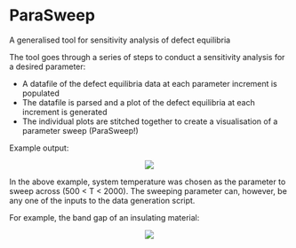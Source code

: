 # ParaSweep
A generalised tool for sensitivity analysis of defect equilibria

The tool goes through a series of steps to conduct a sensitivity analysis for a desired parameter:
  - A datafile of the defect equilibria data at each parameter increment is populated
  - The datafile is parsed and a plot of the defect equilibria at each increment is generated
  - The individual plots are stitched together to create a visualisation of a parameter sweep (ParaSweep!)

Example output:
<p align="center">
  <img src="https://github.com/v1thesource/ParaSweep/blob/master/tet_iodine_example.gif?raw=true">
</p>

In the above example, system temperature was chosen as the parameter to sweep across (500 < T < 2000). The sweeping parameter can, however, be any one of the inputs to the data generation script. 

For example, the band gap of an insulating material:

<p align="center">
  <img src="https://github.com/v1thesource/ParaSweep/blob/master/tet_bandgaps_example.gif?raw=true">
</p>

